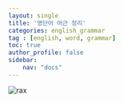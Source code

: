 ```yaml
---
layout: single
title: '영단어 어근 정리'
categories: english_grammar
tag : [english, word, grammar]
toc: true
author_profile: false
sidebar:
    nav: "docs"
---
```


![rax](https://ingu627.github.io/images/english/rax_in_sinsanghyun.jpg)